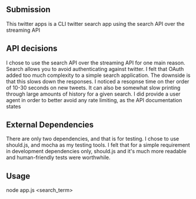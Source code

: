 Submission
-----

This twitter apps is a CLI twitter search app using the search API over the streaming API

API decisions
-----

I chose to use the search API over the streaming API for one main reason. Search allows you to avoid authenticating against twitter. I felt that OAuth added too much complexity to a simple search application. The downside is that this slows down the responses. I noticed a resopnse time on ther order of 10-30 seconds on new tweets. It can also be somewhat slow printing through large amounts of history for a given search. I did provide a user agent in order to better avoid any rate limiting, as the API documentation states

External Dependencies
-----

There are only two dependencies, and that is for testing. I chose to use should.js, and mocha as my testing tools. I felt that for a simple requirement in development dependencies only, should.js and it's much more readable and human-friendly tests were worthwhile. 

Usage
-----

node app.js <search\_term>
